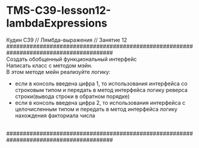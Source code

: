 # TMS-C39-lesson12-lambdaExpressions
Кудин С39 // Лямбда-выражения // Занятие 12
<br/>
########################################################################################<br/>
Создать обобщенный функциональный интерфейс<br/>
Написать класс с методом мэйн.<br/>
В этом методе мейн реализуйте логику:<br/>
- если в консоль введена цифра 1, то использования интерфейса со строковым типом и передать в метод интерфейса логику реверса строки(вывода строки в обратном порядке)<br/>
- если в консоль введена цифра 2, то использования интерфейса с целочисленным типом и передать в метод интерфейса логику нахождения факториала числа<br/>
</a>
<br/>
########################################################################################
